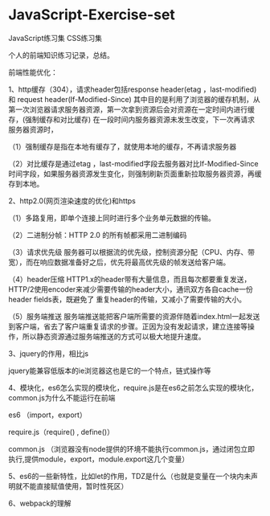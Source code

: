 # JavaScript-Exercise-set
JavaScript练习集
CSS练习集

个人的前端知识练习记录，总结。

前端性能优化：

1、http缓存（304），请求header包括response header(etag ，last-modified) 和 request header(If-Modified-Since)
其中目的是利用了浏览器的缓存机制，从第一次浏览器请求服务器资源，第一次拿到资源后会对资源在一定时间内进行缓存，(强制缓存和对比缓存)
在一段时间内服务器资源未发生改变，下一次再请求服务器资源时，

（1）强制缓存是指在本地有缓存了，就使用本地的缓存，不再请求服务器

（2）对比缓存是通过etag ，last-modified字段去服务器对比If-Modified-Since时间字段，如果服务器资源发生变化，则强制刷新页面重新拉取服务器资源，再缓存到本地。

2、http2.0(网页渲染速度的优化)和https

（1）多路复用，即单个连接上同时进行多个业务单元数据的传输。

（2）二进制分帧：HTTP 2.0 的所有帧都采用二进制编码

（3）请求优先级
    服务器可以根据流的优先级，控制资源分配（CPU、内存、带宽），而在响应数据准备好之后，优先将最高优先级的帧发送给客户端。
    
（4）header压缩 
     HTTP1.x的header带有大量信息，而且每次都要重复发送，HTTP/2使用encoder来减少需要传输的header大小，通讯双方各自cache一份header fields表，既避免了  重复header的传输，又减小了需要传输的大小。
     
（5）服务端推送 
    服务端推送能把客户端所需要的资源伴随着index.html一起发送到客户端，省去了客户端重复请求的步骤。正因为没有发起请求，建立连接等操作，所以静态资源通过服务端推送的方式可以极大地提升速度。

3、jquery的作用，相比js

jquery能兼容低版本的ie浏览器这也是它的一个特点，链式操作等

4、模块化，es6怎么实现的模块化，require.js是在es6之前怎么实现的模块化，common.js为什么不能运行在前端

es6 （import，export）

require.js（require() , define()）

common.js （浏览器没有node提供的环境不能执行common.js，通过闭包立即执行,提供module，export，module.export这几个变量）

5、es6的一些新特性，比如let的作用，TDZ是什么（也就是变量在一个块内未声明就不能直接赋值使用，暂时性死区）

6、webpack的理解

